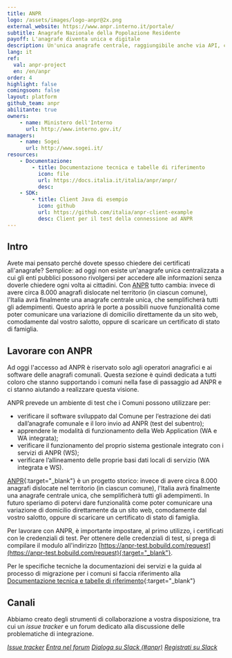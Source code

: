 ```yaml
---
title: ANPR
logo: /assets/images/logo-anpr@2x.png
external_website: https://www.anpr.interno.it/portale/
subtitle: Anagrafe Nazionale della Popolazione Residente
payoff: L'anagrafe diventa unica e digitale
description: Un'unica anagrafe centrale, raggiungibile anche via API, che mantiene le informazioni aggiornate su residenza, stato di famiglia, e molto altro.
lang: it
ref:
  val: anpr-project
  en: /en/anpr
order: 4
highlight: false
comingsoon: false
layout: platform
github_team: anpr
abilitante: true
owners:
    - name: Ministero dell'Interno
      url: http://www.interno.gov.it/
managers:
    - name: Sogei
      url: http://www.sogei.it/
resources:
    - Documentazione:
        - title: Documentazione tecnica e tabelle di riferimento
          icon: file
          url: https://docs.italia.it/italia/anpr/anpr/
          desc:
    - SDK:
        - title: Client Java di esempio
          icon: github
          url: https://github.com/italia/anpr-client-example
          desc: Client per il test della connessione ad ANPR
---
```


## Intro

Avete mai pensato perché dovete spesso chiedere dei certificati all'anagrafe? Semplice: ad oggi non esiste un'anagrafe unica centralizzata a cui gli enti pubblici possono rivolgersi per accedere alle informazioni senza doverle chiedere ogni volta ai cittadini. Con [ANPR](https://anpr.interno.it/) tutto cambia: invece di avere circa 8.000 anagrafi dislocate nel territorio (in ciascun comune), l'Italia avrà finalmente una anagrafe centrale unica, che semplificherà tutti gli adempimenti.
Questo aprirà le porte a possibili nuove funzionalità come poter comunicare una variazione di domicilio direttamente da un sito web, comodamente dal vostro salotto, oppure di scaricare un certificato di stato di famiglia.


## Lavorare con ANPR

Ad oggi l'accesso ad ANPR è riservato solo agli operatori anagrafici e ai software delle anagrafi comunali. Questa sezione è quindi dedicata a tutti coloro che stanno supportando i comuni nella fase di passaggio ad ANPR e ci stanno aiutando a realizzare questa visione.

ANPR prevede un ambiente di test che i Comuni possono utilizzare per:

- verificare il software sviluppato dal Comune per l’estrazione dei dati dall’anagrafe comunale e il loro invio ad ANPR (test del subentro);
- apprendere le modalità di funzionamento della Web Application (WA e WA integrata);
- verificare il funzionamento del proprio sistema gestionale integrato con i servizi di ANPR (WS);
- verificare l’allineamento delle proprie basi dati locali di servizio (WA integrata e WS).

[ANPR](https://www.anpr.interno.it/portale/){:target="_blank"} è un progetto storico: invece di avere circa 8.000 anagrafi dislocate nel territorio (in ciascun comune), l'Italia avrà finalmente una anagrafe centrale unica, che semplificherà tutti gli adempimenti.
In futuro speriamo di potervi dare funzionalità come poter comunicare una variazione di domicilio direttamente da un sito web, comodamente dal vostro salotto, oppure di scaricare un certificato di stato di famiglia.

Per lavorare con ANPR, è importante impostare, al primo utilizzo, i certificati con le credenziali di test. Per ottenere delle credenziali di test, si prega di compilare il modulo all'indirizzo [https://anpr-test.bobuild.com/request](https://anpr-test.bobuild.com/request){:target="_blank"}.

Per le specifiche tecniche la documentazioni dei servizi e la guida al processo di migrazione per i comuni si faccia riferimento alla [Documentazione tecnica e tabelle di riferimento](https://docs.italia.it/italia/anpr/anpr/){:target="_blank"}

## Canali

Abbiamo creato degli strumenti di collaborazione a vostra disposizione, tra cui un *issue tracker* e un forum dedicato alla discussione delle problematiche di integrazione.

<a class="btn btn-primary" href="https://github.com/italia/anpr/issues" target="_blank"><i class="it-github" /> Issue tracker</a>
<a class="btn btn-primary" href="https://forum.italia.it/c/anpr" target="_blank"><i class="it-horn" /> Entra nel forum</a>
<a class="btn btn-primary" href="https://developersitalia.slack.com/archives/C7A8NS7RQ" target="_blank"><i class="it-comment" /> Dialoga su Slack (#anpr)</a> <a class="btn btn-outline-primary" href="https://slack.developers.italia.it/" target="_blank"><i class="it-comment">Registrati su Slack</i></a>
